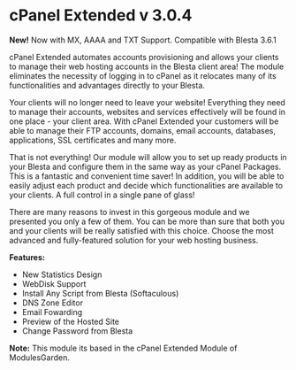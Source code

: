 # cPanel Extended v 3.0.4

<b>New!</b> Now with MX, AAAA and TXT Support. Compatible with Blesta 3.6.1

cPanel Extended automates accounts provisioning and allows your clients to manage their web hosting accounts in the Blesta client area! The module eliminates the necessity of logging in to cPanel as it relocates many of its functionalities and advantages directly to your Blesta.

Your clients will no longer need to leave your website! Everything they need to manage their accounts, websites and services effectively will be found in one place - your client area. With cPanel Extended your customers will be able to manage their FTP accounts, domains, email accounts, databases, applications, SSL certificates and many more. 

That is not everything! Our module will allow you to set up ready products in your Blesta and configure them in the same way as your cPanel Packages. This is a fantastic and convenient time saver! In addition, you will be able to easily adjust each product and decide which functionalities are available to your clients. A full control in a single pane of glass!

There are many reasons to invest in this gorgeous module and we presented you only a few of them. You can be more than sure that both you and your clients will be really satisfied with this choice. Choose the most advanced and fully-featured solution for your web hosting business.

<b>Features:</b>
<ul>
<li>New Statistics Design</li>
<li>WebDisk Support</li>
<li>Install Any Script from Blesta (Softaculous)</li>
<li>DNS Zone Editor</li>
<li>Email Fowarding</li>
<li>Preview of the Hosted Site</li>
<li>Change Password from Blesta</li>
</ul>
<b>Note:</b> This module its based in the cPanel Extended Module of ModulesGarden.